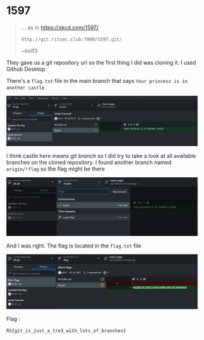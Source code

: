 # 1597

>... as in https://xkcd.com/1597/
>
>```
>http://git.ritsec.club:7000/1597.git/
>```
>
>~knif3

They gave us a git repository url so the first thing I did was cloning it. I used Github Desktop

There's a `flag.txt` file in the main branch that says `Your princess is in another castle`

![image-20210411225747283](https://github.com/Ch3lLIST4/CTF-Writeups-2021/blob/main/RITSEC-CTF-2021/images/1597-1.png?raw=true)

I think castle here means *git branch* so I did try to take a look at all available branches on the cloned repository. I found another branch named `origin/!flag` so the flag might be there

![image-20210411230036438](https://github.com/Ch3lLIST4/CTF-Writeups-2021/blob/main/RITSEC-CTF-2021/images/1597-2.png?raw=true)

And I was right. The flag is located in the `flag.txt` file

![image-20210411230338194](https://github.com/Ch3lLIST4/CTF-Writeups-2021/blob/main/RITSEC-CTF-2021/images/1597-3.png?raw=true)

Flag :

```
RS{git_is_just_a_tre3_with_lots_of_branches}
```

